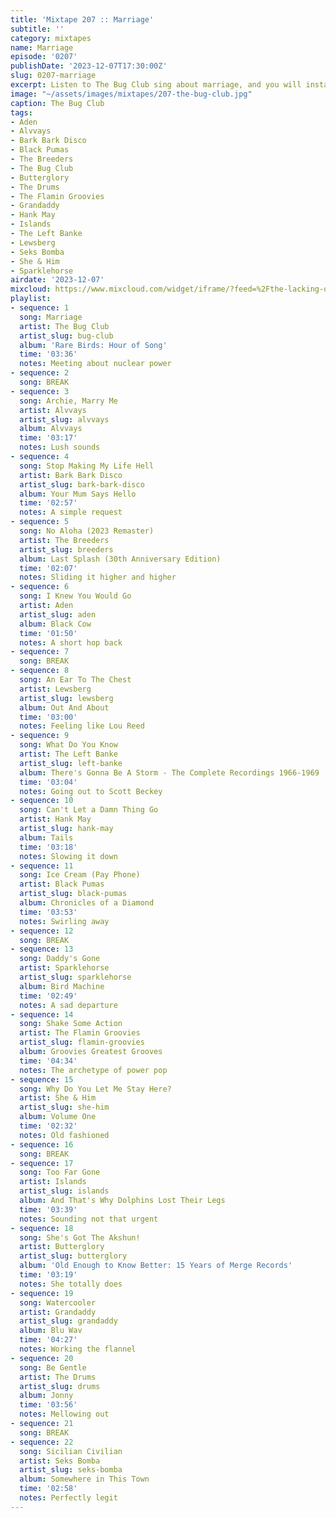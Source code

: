 ```yaml
---
title: 'Mixtape 207 :: Marriage'
subtitle: ''
category: mixtapes
name: Marriage
episode: '0207'
publishDate: '2023-12-07T17:30:00Z'
slug: 0207-marriage
excerpt: Listen to The Bug Club sing about marriage, and you will instantly know marriage.
image: "~/assets/images/mixtapes/207-the-bug-club.jpg"
caption: The Bug Club
tags:
- Aden
- Alvvays
- Bark Bark Disco
- Black Pumas
- The Breeders
- The Bug Club
- Butterglory
- The Drums
- The Flamin Groovies
- Grandaddy
- Hank May
- Islands
- The Left Banke
- Lewsberg
- Seks Bomba
- She & Him
- Sparklehorse
airdate: '2023-12-07'
mixcloud: https://www.mixcloud.com/widget/iframe/?feed=%2Fthe-lacking-org%2Fvs44az-207-marriage%2F&hide_artwork=1&hide_cover=1&light=1
playlist:
- sequence: 1
  song: Marriage
  artist: The Bug Club
  artist_slug: bug-club
  album: 'Rare Birds: Hour of Song'
  time: '03:36'
  notes: Meeting about nuclear power
- sequence: 2
  song: BREAK
- sequence: 3
  song: Archie, Marry Me
  artist: Alvvays
  artist_slug: alvvays
  album: Alvvays
  time: '03:17'
  notes: Lush sounds
- sequence: 4
  song: Stop Making My Life Hell
  artist: Bark Bark Disco
  artist_slug: bark-bark-disco
  album: Your Mum Says Hello
  time: '02:57'
  notes: A simple request
- sequence: 5
  song: No Aloha (2023 Remaster)
  artist: The Breeders
  artist_slug: breeders
  album: Last Splash (30th Anniversary Edition)
  time: '02:07'
  notes: Sliding it higher and higher
- sequence: 6
  song: I Knew You Would Go
  artist: Aden
  artist_slug: aden
  album: Black Cow
  time: '01:50'
  notes: A short hop back
- sequence: 7
  song: BREAK
- sequence: 8
  song: An Ear To The Chest
  artist: Lewsberg
  artist_slug: lewsberg
  album: Out And About
  time: '03:00'
  notes: Feeling like Lou Reed
- sequence: 9
  song: What Do You Know
  artist: The Left Banke
  artist_slug: left-banke
  album: There's Gonna Be A Storm - The Complete Recordings 1966-1969
  time: '03:04'
  notes: Going out to Scott Beckey
- sequence: 10
  song: Can't Let a Damn Thing Go
  artist: Hank May
  artist_slug: hank-may
  album: Tails
  time: '03:18'
  notes: Slowing it down
- sequence: 11
  song: Ice Cream (Pay Phone)
  artist: Black Pumas
  artist_slug: black-pumas
  album: Chronicles of a Diamond
  time: '03:53'
  notes: Swirling away
- sequence: 12
  song: BREAK
- sequence: 13
  song: Daddy's Gone
  artist: Sparklehorse
  artist_slug: sparklehorse
  album: Bird Machine
  time: '02:49'
  notes: A sad departure
- sequence: 14
  song: Shake Some Action
  artist: The Flamin Groovies
  artist_slug: flamin-groovies
  album: Groovies Greatest Grooves
  time: '04:34'
  notes: The archetype of power pop
- sequence: 15
  song: Why Do You Let Me Stay Here?
  artist: She & Him
  artist_slug: she-him
  album: Volume One
  time: '02:32'
  notes: Old fashioned
- sequence: 16
  song: BREAK
- sequence: 17
  song: Too Far Gone
  artist: Islands
  artist_slug: islands
  album: And That's Why Dolphins Lost Their Legs
  time: '03:39'
  notes: Sounding not that urgent
- sequence: 18
  song: She's Got The Akshun!
  artist: Butterglory
  artist_slug: butterglory
  album: 'Old Enough to Know Better: 15 Years of Merge Records'
  time: '03:19'
  notes: She totally does
- sequence: 19
  song: Watercooler
  artist: Grandaddy
  artist_slug: grandaddy
  album: Blu Wav
  time: '04:27'
  notes: Working the flannel
- sequence: 20
  song: Be Gentle
  artist: The Drums
  artist_slug: drums
  album: Jonny
  time: '03:56'
  notes: Mellowing out
- sequence: 21
  song: BREAK
- sequence: 22
  song: Sicilian Civilian
  artist: Seks Bomba
  artist_slug: seks-bomba
  album: Somewhere in This Town
  time: '02:58'
  notes: Perfectly legit
---
```


